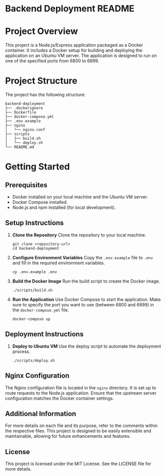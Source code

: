 # Backend Deployment README

# Project Overview
This project is a Node.js/Express application packaged as a Docker container. It includes a Docker setup for building and deploying the application on an Ubuntu VM server. The application is designed to run on one of the specified ports from 6800 to 6899.

# Project Structure
The project has the following structure:

```
backend-deployment
├── .dockerignore
├── Dockerfile
├── docker-compose.yml
├── .env.example
├── nginx
│   └── nginx.conf
├── scripts
│   ├── build.sh
│   └── deploy.sh
└── README.md
```

# Getting Started

## Prerequisites
- Docker installed on your local machine and the Ubuntu VM server.
- Docker Compose installed.
- Node.js and npm installed (for local development).

## Setup Instructions

1. **Clone the Repository**
   Clone the repository to your local machine.

   ```
   git clone <repository-url>
   cd backend-deployment
   ```

2. **Configure Environment Variables**
   Copy the `.env.example` file to `.env` and fill in the required environment variables.

   ```
   cp .env.example .env
   ```

3. **Build the Docker Image**
   Run the build script to create the Docker image.

   ```
   ./scripts/build.sh
   ```

4. **Run the Application**
   Use Docker Compose to start the application. Make sure to specify the port you want to use (between 6800 and 6899) in the `docker-compose.yml` file.

   ```
   docker-compose up
   ```

## Deployment Instructions

1. **Deploy to Ubuntu VM**
   Use the deploy script to automate the deployment process.

   ```
   ./scripts/deploy.sh
   ```

## Nginx Configuration
The Nginx configuration file is located in the `nginx` directory. It is set up to route requests to the Node.js application. Ensure that the upstream server configuration matches the Docker container settings.

## Additional Information
For more details on each file and its purpose, refer to the comments within the respective files. This project is designed to be easily extensible and maintainable, allowing for future enhancements and features.

## License
This project is licensed under the MIT License. See the LICENSE file for more details.